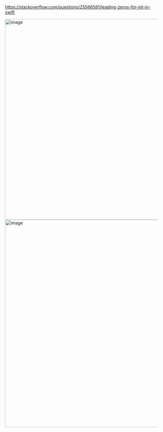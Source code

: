 https://stackoverflow.com/questions/25566581/leading-zeros-for-int-in-swift

<img width="661" alt="image" src="https://user-images.githubusercontent.com/81428296/180837146-0a5a7c3a-cad5-4ab0-b222-bc79b8d42d9a.png">


<img width="683" alt="image" src="https://user-images.githubusercontent.com/81428296/180837001-596c848a-8224-45e9-9787-e42b508f63b3.png">

